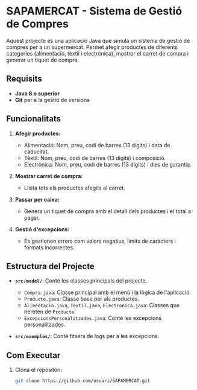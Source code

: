 # SAPAMERCAT - Sistema de Gestió de Compres

Aquest projecte és una aplicació Java que simula un sistema de gestió de compres per a un supermercat. Permet afegir productes de diferents categories (alimentació, tèxtil i electrònica), mostrar el carret de compra i generar un tiquet de compra.

## Requisits

- **Java 8 o superior**
- **Git** per a la gestió de versions

## Funcionalitats

1. **Afegir productes:**
   - Alimentació: Nom, preu, codi de barres (13 dígits) i data de caducitat.
   - Tèxtil: Nom, preu, codi de barres (13 dígits) i composició.
   - Electrònica: Nom, preu, codi de barres (13 dígits) i dies de garantia.

2. **Mostrar carret de compra:**
   - Llista tots els productes afegits al carret.

3. **Passar per caixa:**
   - Genera un tiquet de compra amb el detall dels productes i el total a pagar.

4. **Gestió d'excepcions:**
   - Es gestionen errors com valors negatius, límits de caràcters i formats incorrectes.

## Estructura del Projecte

- **`src/model/`**: Conté les classes principals del projecte.
  - `Compra.java`: Classe principal amb el menú i la lògica de l'aplicació.
  - `Producte.java`: Classe base per als productes.
  - `Alimentacio.java`, `Textil.java`, `Electronica.java`: Classes que hereten de `Producte`.
  - `ExcepcionsPersonalitzades.java`: Conté les excepcions personalitzades.

- **`src/exemples/`**: Conté fitxers de logs per a les excepcions.

## Com Executar

1. Clona el repositori:
   ```bash
   git clone https://github.com/usuari/SAPAMERCAT.git
